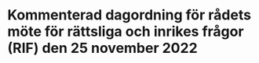 # Kommenterad dagordning för rådets möte för rättsliga och inrikes frågor (RIF) den 25 november 2022


